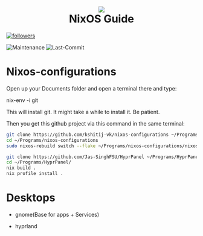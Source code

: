 <h1 align="center">
 <img src="https://user-images.githubusercontent.com/45159366/128645103-795eebbd-f853-47cc-8087-916dfd98347b.png">
  <br />
   NixOS Guide
</h1>

<a href="https://github.com/kshitij-vk?tab=followers">
         <img alt="followers" title="Follow for Updates" src="https://custom-icon-badges.demolab.com/github/followers/kshitij-vk?color=236ad3&labelColor=1155ba&style=for-the-badge&logo=person-add&label=Follow&logoColor=white"/></a> 

![Maintenance](https://img.shields.io/maintenance/yes/2025?style=for-the-badge)
![Last-Commit](https://img.shields.io/github/last-commit/kshitij-vk/nixos-configurations?style=for-the-badge)

# Nixos-configurations

Open up your Documents folder and open a terminal there and type:

nix-env -i git 

This will install git. It might take a while to install it. Be patient.

Then you get this github project via this command in the same terminal:

```bash
git clone https://github.com/kshitij-vk/nixos-configurations ~/Programs/nixos-configurations
cd ~/Programs/nixos-configurations
sudo nixos-rebuild switch --flake ~/Programs/nixos-configurations/nixos#runtime --impure --show-trace
```

```bash
git clone https://github.com/Jas-SinghFSU/HyprPanel ~/Programs/HyprPanel
cd ~/Programs/HyprPanel/
nix build .
nix profile install .
```

# Desktops

 - gnome(Base for apps + Services)

 - hyprland






